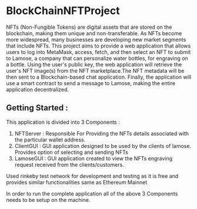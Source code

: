 # BlockChainNFTProject

NFTs (Non-Fungible Tokens) are digital assets that are stored on the blockchain, making them unique and non-transferable. As NFTs become more widespread, many businesses are developing new market segments that include NFTs. This project aims to provide a web application that allows users to log into MetaMask, access, fetch, and then select an NFT to submit to Lamose, a company that can personalize water bottles, for engraving on a bottle. Using the user's public key, the web application will retrieve the user's NFT image(s) from the NFT marketplace.The NFT metadata will be then sent to a Blockchain-based chat application. Finally, the application will use a smart contract to send a message to Lamose, making the entire application decentralized.

## Getting Started :
This application is divided into 3 Components :
1) NFTServer : Responsible For Providing the NFTs details associated with the particular wallet address.
2) ClientGUI : GUI application designed to be used by the clients of lamose. Provides option of selecting and sending NFTs
3) LamoseGUI : GUI application created to view the NFTs engraving request received from the clients/customers.

Used rinkeby test network for development and testing as it is free and provides similar functionalities same as Ethereum Mainnet 


In order to run the complete application all of the above 3 Components needs to be setup on the machine.


